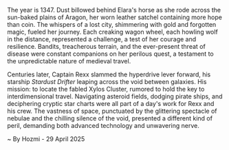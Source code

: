 
The year is 1347.  Dust billowed behind Elara's horse as she rode across the sun-baked plains of Aragon, her worn leather satchel containing more hope than coin.  The whispers of a lost city, shimmering with gold and forgotten magic, fueled her journey.  Each creaking wagon wheel, each howling wolf in the distance, represented a challenge, a test of her courage and resilience.  Bandits, treacherous terrain, and the ever-present threat of disease were constant companions on her perilous quest, a testament to the unpredictable nature of medieval travel.


Centuries later, Captain Rexx slammed the hyperdrive lever forward, his starship *Stardust Drifter* leaping across the void between galaxies.  His mission: to locate the fabled Xylos Cluster, rumored to hold the key to interdimensional travel.  Navigating asteroid fields, dodging pirate ships, and deciphering cryptic star charts were all part of a day's work for Rexx and his crew. The vastness of space, punctuated by the glittering spectacle of nebulae and the chilling silence of the void, presented a different kind of peril, demanding both advanced technology and unwavering nerve.

~ By Hozmi - 29 April 2025
